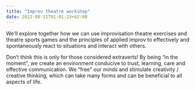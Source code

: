 ```yaml
---
title: "Improv theatre workshop"
date: 2022-08-31T01:01:23+02:00
---
```


We’ll explore together how we can use improvisation theatre exercises and
theatre sports games and the principles of applied improv to effectively and
spontaneously react to situations and interact with others.
<!--more-->

Don’t think this is
only for those considered extraverts! By being “in the moment”, we create an
environment conducive to trust, learning, care and effective communication. We
“free” our minds and stimulate creativity / creative thinking, which can take
many forms and can be beneficial to all aspects of life.
